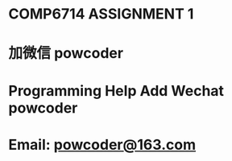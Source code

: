 # COMP6714 ASSIGNMENT 1
# 加微信 powcoder

# Programming Help Add Wechat powcoder

# Email: powcoder@163.com

